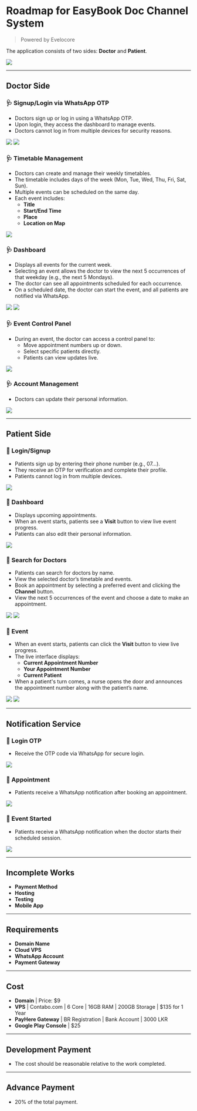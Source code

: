 # Roadmap for EasyBook Doc Channel System  
> Powered by Evelocore  

The application consists of two sides: **Doctor** and **Patient**.  

<img src="./media/ss (2).png" style="max-width: 500px;" />  

---

## **Doctor Side**  

### 🩺 Signup/Login via WhatsApp OTP  
- Doctors sign up or log in using a WhatsApp OTP.  
- Upon login, they access the dashboard to manage events.  
- Doctors cannot log in from multiple devices for security reasons.  
<img src="./media/ss (11).png" style="max-width: 500px;" />  
<img src="./media/ss (14).png" style="max-width: 500px;" />  

### 🩺 Timetable Management  
- Doctors can create and manage their weekly timetables.  
- The timetable includes days of the week (Mon, Tue, Wed, Thu, Fri, Sat, Sun).  
- Multiple events can be scheduled on the same day.  
- Each event includes:  
  - **Title**  
  - **Start/End Time**  
  - **Place**  
  - **Location on Map**  
<img src="./media/ss (4).png" style="max-width: 500px;" />  

### 🩺 Dashboard  
- Displays all events for the current week.  
- Selecting an event allows the doctor to view the next 5 occurrences of that weekday (e.g., the next 5 Mondays).  
- The doctor can see all appointments scheduled for each occurrence.  
- On a scheduled date, the doctor can start the event, and all patients are notified via WhatsApp.  
<img src="./media/ss (5).png" style="max-width: 500px;" />  
<img src="./media/ss (6).png" style="max-width: 500px;" />  

### 🩺 Event Control Panel  
- During an event, the doctor can access a control panel to:  
  - Move appointment numbers up or down.  
  - Select specific patients directly.  
  - Patients can view updates live.  
<img src="./media/ss (10).png" style="max-width: 500px;" />  

### 🩺 Account Management  
- Doctors can update their personal information.  
<img src="./media/ss (3).png" style="max-width: 500px;" />  

---

## **Patient Side**  

### 🍅 Login/Signup  
- Patients sign up by entering their phone number (e.g., 07...).  
- They receive an OTP for verification and complete their profile.  
- Patients cannot log in from multiple devices.  
<img src="./media/ss (1).png" style="max-width: 500px;" />  

### 🍅 Dashboard  
- Displays upcoming appointments.  
- When an event starts, patients see a **Visit** button to view live event progress.  
- Patients can also edit their personal information.  
<img src="./media/ss (7).png" style="max-width: 500px;" />  

### 🍅 Search for Doctors  
- Patients can search for doctors by name.  
- View the selected doctor’s timetable and events.  
- Book an appointment by selecting a preferred event and clicking the **Channel** button.  
- View the next 5 occurrences of the event and choose a date to make an appointment.  
<img src="./media/ss (8).png" style="max-width: 500px;" />  
<img src="./media/ss (9).png" style="max-width: 500px;" />  

### 🍅 Event  
- When an event starts, patients can click the **Visit** button to view live progress.  
- The live interface displays:  
  - **Current Appointment Number**  
  - **Your Appointment Number**  
  - **Current Patient**  
- When a patient's turn comes, a nurse opens the door and announces the appointment number along with the patient’s name.  
<img src="./media/ss (13).png" style="max-width: 500px;" />  
<img src="./media/ss (12).png" style="max-width: 500px;" />  

---

## **Notification Service**  

### 💬 Login OTP 
- Receive the OTP code via WhatsApp for secure login.
<img src="./media/ss (17).png" style="max-width: 500px;" /> 

### 💬 Appointment 
- Patients receive a WhatsApp notification after booking an appointment.  
<img src="./media/ss (15).png" style="max-width: 500px;" />  

### 💬 Event Started  
- Patients receive a WhatsApp notification when the doctor starts their scheduled session.  
<img src="./media/ss (16).png" style="max-width: 500px;" />  

---

## Incomplete Works  

- **Payment Method**  
- **Hosting**  
- **Testing**  
- **Mobile App**  

---

## Requirements  

- **Domain Name**  
- **Cloud VPS**  
- **WhatsApp Account**  
- **Payment Gateway**  

---

## Cost  

- **Domain** | Price: $9  
- **VPS** | Contabo.com | 6 Core | 16GB RAM | 200GB Storage | $135 for 1 Year  
- **PayHere Gateway** | BR Registration | Bank Account | 3000 LKR  
- **Google Play Console** | $25  

---

## Development Payment  

- The cost should be reasonable relative to the work completed.  

---

## Advance Payment  

- 20% of the total payment.
